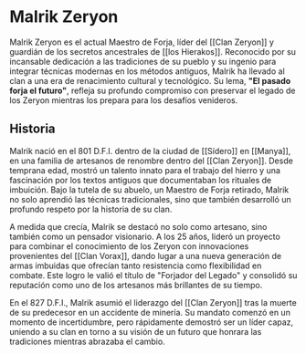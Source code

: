 # Malrik Zeryon

Malrik Zeryon es el actual Maestro de Forja, líder del [[Clan Zeryon]] y guardián de los secretos ancestrales de [[los Hierakos]]. Reconocido por su incansable dedicación a las tradiciones de su pueblo y su ingenio para integrar técnicas modernas en los métodos antiguos, Malrik ha llevado al clan a una era de renacimiento cultural y tecnológico. Su lema, **"El pasado forja el futuro"**, refleja su profundo compromiso con preservar el legado de los Zeryon mientras los prepara para los desafíos venideros.

## Historia

Malrik nació en el 801 D.F.I. dentro de la ciudad de [[Sídero]] en [[Manya]], en una familia de artesanos de renombre dentro del [[Clan Zeryon]]. Desde temprana edad, mostró un talento innato para el trabajo del hierro y una fascinación por los textos antiguos que documentaban los rituales de imbuición. Bajo la tutela de su abuelo, un Maestro de Forja retirado, Malrik no solo aprendió las técnicas tradicionales, sino que también desarrolló un profundo respeto por la historia de su clan.

A medida que crecía, Malrik se destacó no solo como artesano, sino también como un pensador visionario. A los 25 años, lideró un proyecto para combinar el conocimiento de los Zeryon con innovaciones provenientes del [[Clan Vorax]], dando lugar a una nueva generación de armas imbuidas que ofrecían tanto resistencia como flexibilidad en combate. Este logro le valió el título de "Forjador del Legado" y consolidó su reputación como uno de los artesanos más brillantes de su tiempo.

En el 827 D.F.I., Malrik asumió el liderazgo del [[Clan Zeryon]] tras la muerte de su predecesor en un accidente de minería. Su mandato comenzó en un momento de incertidumbre, pero rápidamente demostró ser un líder capaz, uniendo a su clan en torno a su visión de un futuro que honrara las tradiciones mientras abrazaba el cambio.